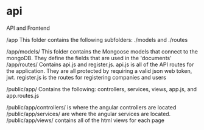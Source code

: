 # api
API and Frontend 

/app
This folder contains the following subfolders: ./models and ./routes

/app/models/
This folder contains the Mongoose models that connect to the mongoDB. They define the fields that are 
used in the 'documents'
/app/routes/
Contains api.js and register.js. api.js is all of the API routes for the application. They are all
protected by requiring a valid json web token, jwt. register.js is the routes for registering companies
and users

/public/app/
Contains the following: controllers, services, views, app.js, and app.routes.js

/public/app/controllers/ is where the angular controllers are located
/public/app/services/ are where the angular services are located.
/public/app/views/ contains all of the html views for each page

